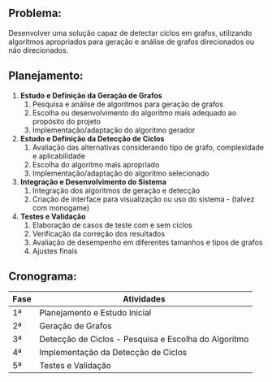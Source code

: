 <h2>Problema:</h2>
<p>Desenvolver uma solução capaz de detectar ciclos em grafos, utilizando algoritmos apropriados para geração e análise de grafos direcionados ou não direcionados.</p>

<h2>Planejamento:</h2>
<ol>
  <li><strong>Estudo e Definição da Geração de Grafos</strong>
    <ol>
      <li>Pesquisa e análise de algoritmos para geração de grafos</li>
      <li>Escolha ou desenvolvimento do algoritmo mais adequado ao propósito do projeto</li>
      <li>Implementação/adaptação do algoritmo gerador</li>
    </ol>
  </li>
  <li><strong>Estudo e Definição da Detecção de Ciclos</strong>
    <ol>
      <liLevantamento de algoritmos existentes para detecção de ciclos</li>
      <li>Avaliação das alternativas considerando tipo de grafo, complexidade e aplicabilidade</li>
      <li>Escolha do algoritmo mais apropriado</li>
      <li>Implementação/adaptação do algoritmo selecionado</li>
    </ol>
  </li>
  <li><strong>Integração e Desenvolvimento do Sistema</strong>
    <ol>
      <li>Integração dos algoritmos de geração e detecção</li>
      <li>Criação de interface para visualização ou uso do sistema - (talvez com monogame)</li>
    </ol>
  </li>
  <li><strong>Testes e Validação</strong>
    <ol>
      <li>Elaboração de casos de teste com e sem ciclos</li>
      <li>Verificação da correção dos resultados</li>
      <li>Avaliação de desempenho em diferentes tamanhos e tipos de grafos</li>
      <li>Ajustes finais</li>
    </ol>
  </li>
</ol>

<h2>Cronograma:</h2>
<table>
  <thead>
    <tr>
      <th>Fase</th>
      <th>Atividades</th>
    </tr>
  </thead>
  <tbody>
    <tr>
      <td>1ª</td>
      <td>Planejamento e Estudo Inicial</td>
    </tr>
    <tr>
      <td>2ª</td>
      <td>Geração de Grafos</td>
    </tr>
    <tr>
      <td>3ª</td>
      <td>Detecção de Ciclos - Pesquisa e Escolha do Algoritmo</td>
    </tr>
    <tr>
      <td>4ª</td>
      <td>Implementação da Detecção de Ciclos</td>
    </tr>
    <tr>
      <td>5ª</td>
      <td>Testes e Validação</td>
    </tr>
  </tbody>
</table>
